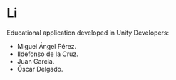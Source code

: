 # Li
Educational application developed in Unity
Developers:
- Miguel Ángel Pérez.
- Ildefonso de la Cruz.
- Juan García.
- Óscar Delgado.
